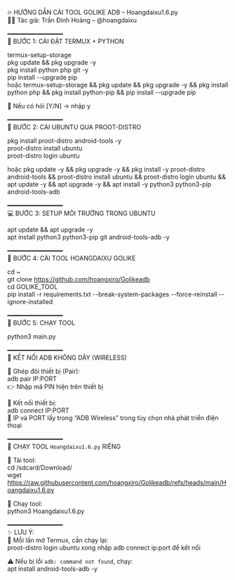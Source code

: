 🔥 HƯỚNG DẪN CÀI TOOL GOLIKE ADB – Hoangdaixu1.6.py  
👨‍💻 Tác giả: Trần Đình Hoàng – @hoangdaixu

━━━━━━━━━━━━━━━  
📲 BƯỚC 1: CÀI ĐẶT TERMUX + PYTHON  

termux-setup-storage  
pkg update && pkg upgrade -y  
pkg install python php git -y  
pip install --upgrade pip  
hoặc
termux-setup-storage && pkg update && pkg upgrade -y && pkg install python php && pkg install python-pip && pip install --upgrade pip 

🔁 Nếu có hỏi [Y/N] → nhập y

━━━━━━━━━━━━━━━  
🧠 BƯỚC 2: CÀI UBUNTU QUA PROOT-DISTRO  

pkg install proot-distro android-tools -y  
proot-distro install ubuntu  
proot-distro login ubuntu

hoặc 
pkg update -y && pkg upgrade -y && pkg install -y proot-distro android-tools && proot-distro install ubuntu && proot-distro login ubuntu && apt update -y && apt upgrade -y && apt install -y python3 python3-pip android-tools-adb

━━━━━━━━━━━━━━━  
💻 BƯỚC 3: SETUP MÔI TRƯỜNG TRONG UBUNTU  

apt update && apt upgrade -y  
apt install python3 python3-pip git android-tools-adb -y

━━━━━━━━━━━━━━━  
🚀 BƯỚC 4: CÀI TOOL HOANGDAIXU GOLIKE  

cd ~  
git clone https://github.com/hoangxiro/Golikeadb  
cd GOLIKE_TOOL  
pip install -r requirements.txt --break-system-packages --force-reinstall --ignore-installed

━━━━━━━━━━━━━━━  
🎯 BƯỚC 5: CHẠY TOOL  

python3 main.py

━━━━━━━━━━━━━━━  
📶 KẾT NỐI ADB KHÔNG DÂY (WIRELESS)  

🔸 Ghép đôi thiết bị (Pair):  
adb pair IP:PORT  
👉 Nhập mã PIN hiện trên thiết bị

🔸 Kết nối thiết bị:  
adb connect IP:PORT  
📌 IP và PORT lấy trong “ADB Wireless” trong tùy chọn nhà phát triển điện thoại

━━━━━━━━━━━━━━━  
📂 CHẠY TOOL `Hoangdaixu1.6.py` RIÊNG  

🔸 Tải tool:  
cd /sdcard/Download/  
wget https://raw.githubusercontent.com/hoangxiro/Golikeadb/refs/heads/main/Hoangdaixu1.6.py  

🔸 Chạy tool:  
python3 Hoangdaixu1.6.py

━━━━━━━━━━━━━━━  
✨ LƯU Ý:  
🔁 Mỗi lần mở Termux, cần chạy lại:  
proot-distro login ubuntu
xong nhập adb connect ip:port để kết nối 

⚠️ Nếu bị lỗi `adb: command not found`, chạy:  
apt install android-tools-adb -y

